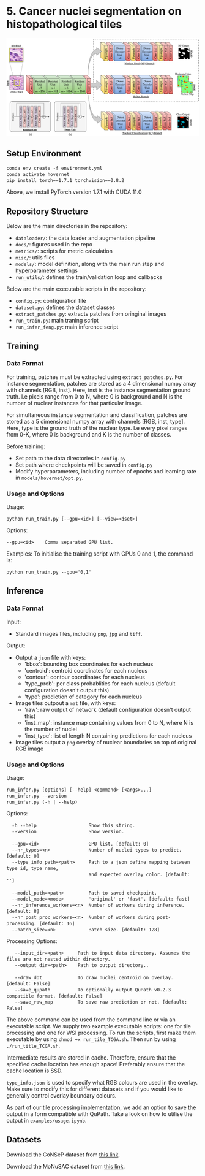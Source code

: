 # 5. Cancer nuclei segmentation on histopathological tiles
![picture](https://github.com/linhuan1026/LUADradiopathomics/blob/main/5.%20Cancer%20nuclei%20segmentation%20on%20histopathological%20tiles/docs/diagram.png)
## Setup Environment
```
conda env create -f environment.yml
conda activate hovernet
pip install torch==1.7.1 torchvision==0.8.2
```
Above, we install PyTorch version 1.7.1 with CUDA 11.0
## Repository Structure
Below are the main directories in the repository:
* `dataloader/`: the data loader and augmentation pipeline
* `docs/`: figures used in the repo
* `metrics/`: scripts for metric calculation
* `misc/`: utils files
* `models/`: model definition, along with the main run step and hyperparameter settings
* `run_utils/`: defines the train/validation loop and callbacks

Below are the main executable scripts in the repository:
* `config.py`: configuration file
* `dataset.py`: defines the dataset classes
* `extract_patches.py`: extracts patches from oringinal images
* `run_train.py`: main traning script
* `run_infer_feng.py`: main inference script
## Training
### Data Format
For training, patches must be extracted using `extract_patches.py`. For instance segmentation, patches are stored as a 4 dimensional numpy array with channels \[RGB, inst\]. Here, inst is the instance segmentation ground truth. I.e pixels range from 0 to N, where 0 is background and N is the number of nuclear instances for that particular image.

For simultaneous instance segmentation and classification, patches are stored as a 5 dimensional numpy array with channels \[RGB, inst, type\]. Here, type is the ground truth of the nuclear type. I.e every pixel ranges from 0-K, where 0 is background and K is the number of classes.

Before training:
* Set path to the data directories in `config.py`
* Set path where checkpoints will be saved in `config.py`
* Modify hyperparameters, including number of epochs and learning rate in `models/hovernet/opt.py`.
### Usage and Options
Usage:
```
python run_train.py [--gpu=<id>] [--view=<dset>]
```
Options:
```
--gpu=<id>    Comma separated GPU list.
```
Examples:
To initialise the training script with GPUs 0 and 1, the command is:
```
python run_train.py --gpu='0,1'
```
## Inference
### Data Format
Input:
* Standard images files, including `png`, `jpg` and `tiff`.

Output:
* Output a `json` file with keys:
    * 'bbox': bounding box coordinates for each nucleus
    * 'centroid': centroid coordinates for each nucleus
    * 'contour': contour coordinates for each nucleus
    * 'type_prob': per class probablities for each nucleus (default configuration doesn't output this)
    * 'type': prediction of category for each nucleus
* Image tiles outpout a `mat` file, with keys:
    * 'raw': raw output of network (default configuration doesn't output this)
    * 'inst_map': instance map containing values from 0 to N, where N is the number of nuclei
    * 'inst_type': list of length N containing predictions for each nucleus
* Image tiles output a `png` overlay of nuclear boundaries on top of original RGB image
### Usage and Options
Usage:
```
run_infer.py [options] [--help] <command> [<args>...]
run_infer.py --version
run_infer.py (-h | --help)
```
Options:
```
  -h --help                   Show this string.
  --version                   Show version.

  --gpu=<id>                  GPU list. [default: 0]
  --nr_types=<n>              Number of nuclei types to predict. [default: 0]
  --type_info_path=<path>     Path to a json define mapping between type id, type name, 
                              and expected overlay color. [default: '']

  --model_path=<path>         Path to saved checkpoint.
  --model_mode=<mode>         'original' or 'fast'. [default: fast]
  --nr_inference_workers=<n>  Number of workers during inference. [default: 8]
  --nr_post_proc_workers=<n>  Number of workers during post-processing. [default: 16]
  --batch_size=<n>            Batch size. [default: 128]
```
Processing Options:
```
   --input_dir=<path>     Path to input data directory. Assumes the files are not nested within directory.
   --output_dir=<path>    Path to output directory..

   --draw_dot             To draw nuclei centroid on overlay. [default: False]
   --save_qupath          To optionally output QuPath v0.2.3 compatible format. [default: False]
   --save_raw_map         To save raw prediction or not. [default: False]
```

The above command can be used from the command line or via an executable script. We supply two example executable scripts: one for tile processing and one for WSI processing. To run the scripts, first make them executable by using `chmod +x run_tile_TCGA.sh`. Then run by using `./run_title_TCGA.sh`.

Intermediate results are stored in cache. Therefore, ensure that the specified cache location has enough space! Preferably ensure that the cache location is SSD.

`type_info.json` is used to specify what RGB colours are used in the overlay. Make sure to modify this for different datasets and if you would like to generally control overlay boundary colours.

As part of our tile processing implementation, we add an option to save the output in a form compatible with QuPath.
Take a look on how to utilise the output in `examples/usage.ipynb`.
## Datasets
Download the CoNSeP dataset from [this link](https://warwick.ac.uk/fac/sci/dcs/research/tia/data/hovernet/).

Download the MoNuSAC dataset from [this link](https://monusac-2020.grand-challenge.org/Data/).
